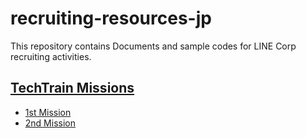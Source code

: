 # recruiting-resources-jp

This repository contains Documents and sample codes for LINE Corp recruiting activities.

## [TechTrain Missions](https://techbowl.co.jp/techtrain/missions)

- [1st Mission](/techtrain/1st-mission)
- [2nd Mission](/techtrain/2nd-mission)
